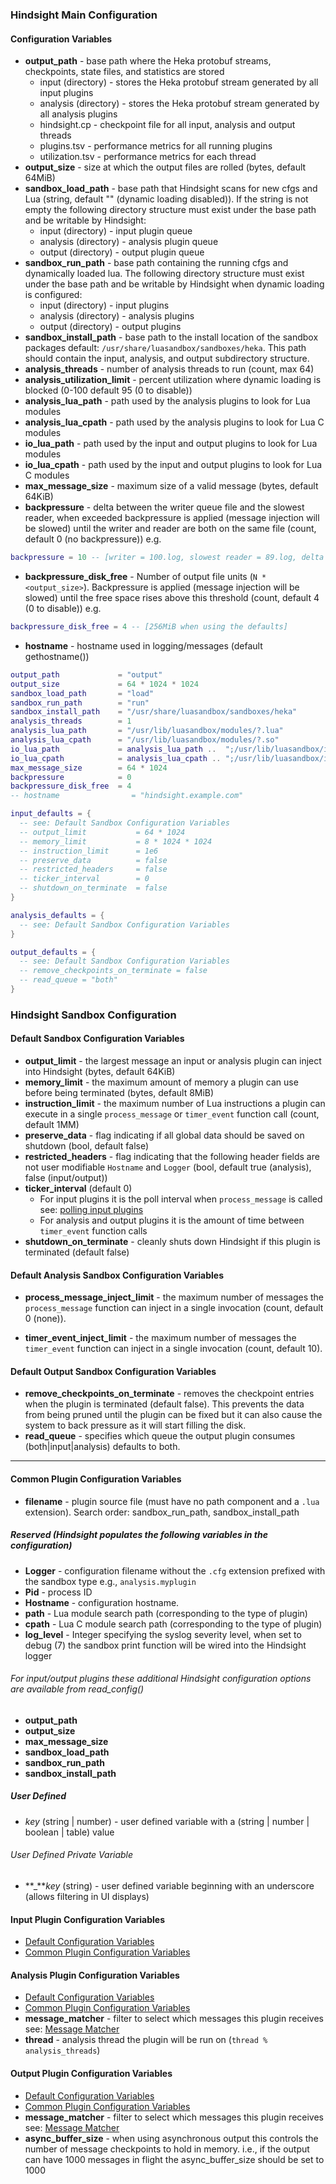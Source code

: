 ### Hindsight Main Configuration

#### Configuration Variables

* **output_path** - base path where the Heka protobuf streams, checkpoints,
  state files, and statistics are stored
  * input (directory) - stores the Heka protobuf stream generated by all input
    plugins
  * analysis (directory) - stores the Heka protobuf stream generated by all
    analysis plugins
  * hindsight.cp - checkpoint file for all input, analysis and output threads
  * plugins.tsv - performance metrics for all running plugins
  * utilization.tsv - performance metrics for each thread
* **output_size** - size at which the output files are rolled (bytes, default
    64MiB)
* **sandbox_load_path** - base path that Hindsight scans for new cfgs and Lua
    (string, default "" (dynamic loading disabled)).  If the string is not empty
    the following directory structure must exist under the base path and be
    writable by Hindsight:
  * input (directory) - input plugin queue
  * analysis (directory) - analysis plugin queue
  * output (directory) - output plugin queue
* **sandbox_run_path** - base path containing the running cfgs and dynamically
    loaded lua. The following directory structure must exist under the base
    path and be writable by Hindsight when dynamic loading is configured:
  * input (directory) - input plugins
  * analysis (directory) - analysis plugins
  * output (directory) - output plugins
* **sandbox_install_path** - base path to the install location of the sandbox
    packages default: `/usr/share/luasandbox/sandboxes/heka`. This path should
    contain the input, analysis, and output subdirectory structure.
* **analysis_threads** - number of analysis threads to run (count, max 64)
* **analysis_utilization_limit** - percent utilization where dynamic loading is
    blocked (0-100 default 95 (0 to disable))
* **analysis_lua_path** - path used by the analysis plugins to look for Lua
  modules
* **analysis_lua_cpath** - path used by the analysis plugins to look for Lua C
  modules
* **io_lua_path** - path used by the input and output plugins to look for Lua
  modules
* **io_lua_cpath** - path used by the input and output plugins to look for Lua C
  modules
* **max_message_size** - maximum size of a valid message (bytes, default 64KiB)
* **backpressure** - delta between the writer queue file and the slowest reader,
  when exceeded backpressure is applied  (message injection will be slowed)
  until the writer and reader are both on the same file (count, default 0 (no
  backpressure)) e.g.
```lua
backpressure = 10 -- [writer = 100.log, slowest reader = 89.log, delta = 11]
```
* **backpressure_disk_free** - Number of output file units (`N * <output_size>`).
  Backpressure is applied (message injection will be slowed) until the free
  space rises above this threshold (count, default 4 (0 to disable)) e.g.
```lua
backpressure_disk_free = 4 -- [256MiB when using the defaults]
```
* **hostname** - hostname used in logging/messages (default gethostname())

```lua
output_path             = "output"
output_size             = 64 * 1024 * 1024
sandbox_load_path       = "load"
sandbox_run_path        = "run"
sandbox_install_path    = "/usr/share/luasandbox/sandboxes/heka"
analysis_threads        = 1
analysis_lua_path       = "/usr/lib/luasandbox/modules/?.lua"
analysis_lua_cpath      = "/usr/lib/luasandbox/modules/?.so"
io_lua_path             = analysis_lua_path ..  ";/usr/lib/luasandbox/io_modules/?.lua"
io_lua_cpath            = analysis_lua_cpath .. ";/usr/lib/luasandbox/io_modules/?.so"
max_message_size        = 64 * 1024
backpressure            = 0
backpressure_disk_free  = 4
-- hostname                = "hindsight.example.com"

input_defaults = {
  -- see: Default Sandbox Configuration Variables
  -- output_limit           = 64 * 1024
  -- memory_limit           = 8 * 1024 * 1024
  -- instruction_limit      = 1e6
  -- preserve_data          = false
  -- restricted_headers     = false
  -- ticker_interval        = 0
  -- shutdown_on_terminate  = false
}

analysis_defaults = {
  -- see: Default Sandbox Configuration Variables
}

output_defaults = {
  -- see: Default Sandbox Configuration Variables
  -- remove_checkpoints_on_terminate = false
  -- read_queue = "both"
}
```

### Hindsight Sandbox Configuration

#### Default Sandbox Configuration Variables

* **output_limit** - the largest message an input or analysis plugin can inject
  into Hindsight (bytes, default 64KiB)
* **memory_limit** - the maximum amount of memory a plugin can use before being
  terminated (bytes, default 8MiB)
* **instruction_limit** - the maximum number of Lua instructions a plugin can
  execute in a single `process_message` or
`timer_event` function call (count, default 1MM)
* **preserve_data** - flag indicating if all global data should be saved on
  shutdown (bool, default false)
* **restricted_headers** - flag indicating that the following header fields are
  not user modifiable `Hostname` and `Logger` (bool, default true (analysis),
  false (input/output))
* **ticker_interval** (default 0)
  * For input plugins it is the poll interval when `process_message` is called
    see: [polling input plugins](https://mozilla-services.github.io/lua_sandbox/heka/input.html#polling)
  * For analysis and output plugins it is the amount of time between
    `timer_event` function calls
* **shutdown_on_terminate** - cleanly shuts down Hindsight if this plugin is
  terminated (default false)

#### Default Analysis Sandbox Configuration Variables

* **process_message_inject_limit** - the maximum number of messages the
  `process_message` function can inject in a single invocation (count,
  default 0 (none)).

* **timer_event_inject_limit** - the maximum number of messages the
  `timer_event` function can inject in a single invocation (count,
  default 10).

#### Default Output Sandbox Configuration Variables

* **remove_checkpoints_on_terminate** - removes the checkpoint entries when the
  plugin is terminated (default false).  This prevents the data from being
  pruned until the plugin can be fixed but it can also cause the system to back
  pressure as it will start filling the disk.
* **read_queue** - specifies which queue the output plugin consumes
  (both|input|analysis) defaults to both.

----

#### Common Plugin Configuration Variables

* **filename** - plugin source file (must have no path component and a `.lua`
extension). Search order: sandbox_run_path, sandbox_install_path

##### Reserved (Hindsight populates the following variables in the configuration)

* **Logger** - configuration filename without the `.cfg` extension prefixed with
the sandbox type e.g., `analysis.myplugin`
* **Pid** - process ID
* **Hostname** - configuration hostname.
* **path** - Lua module search path (corresponding to the type of plugin)
* **cpath** - Lua C module search path (corresponding to the type of plugin)
* **log_level** - Integer specifying the syslog severity level, when set to
debug (7) the sandbox print function will be wired into the Hindsight logger

###### For input/output plugins these additional Hindsight configuration options are available from read_config()
* **output_path**
* **output_size**
* **max_message_size**
* **sandbox_load_path**
* **sandbox_run_path**
* **sandbox_install_path**

##### User Defined

* *key* (string | number) - user defined variable with a
(string | number | boolean | table) value

###### User Defined Private Variable

* **_***key* (string) - user defined variable beginning with an underscore
(allows filtering in UI displays)

#### Input Plugin Configuration Variables
* [Default Configuration Variables](#default-sandbox-configuration-variables)
* [Common Plugin Configuration Variables](#common-plugin-configuration-variables)

#### Analysis Plugin Configuration Variables

* [Default Configuration Variables](#default-sandbox-configuration-variables)
* [Common Plugin Configuration Variables](#common-plugin-configuration-variables)
* **message_matcher** - filter to select which messages this plugin receives see:
[Message Matcher](https://mozilla-services.github.io/lua_sandbox/util/message_matcher.html)
* **thread** - analysis thread the plugin will be run on (`thread % analysis_threads`)

#### Output Plugin Configuration Variables

* [Default Configuration Variables](#default-sandbox-configuration-variables)
* [Common Plugin Configuration Variables](#common-plugin-configuration-variables)
* **message_matcher** - filter to select which messages this plugin receives see:
[Message Matcher](https://mozilla-services.github.io/lua_sandbox/util/message_matcher.html)
* **async_buffer_size** - when using asynchronous output this controls the
number of message checkpoints to hold in memory. i.e., if the output can have
1000 messages in flight the async_buffer_size should be set to 1000
